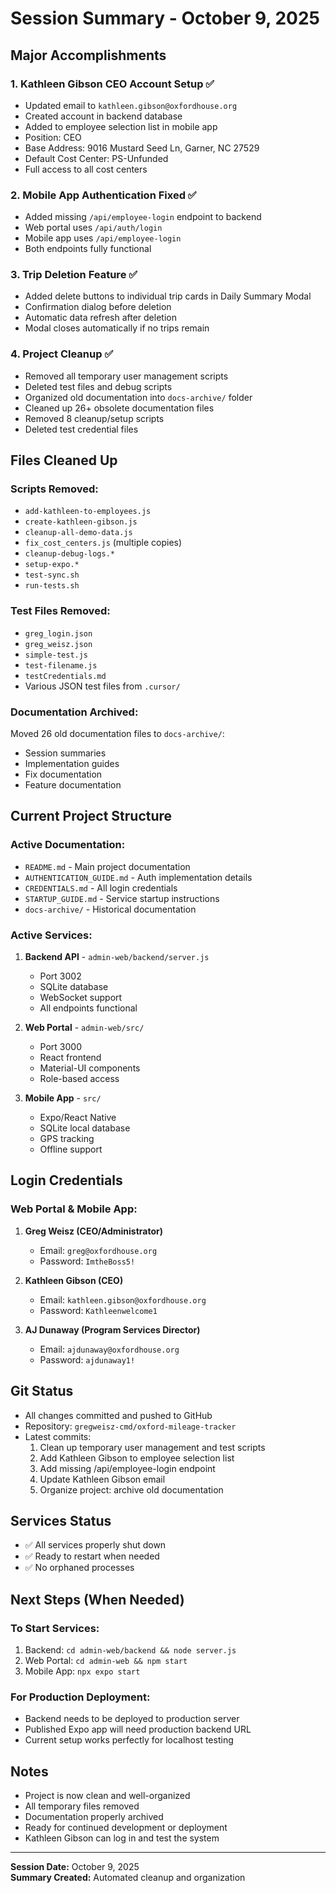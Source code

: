 # Session Summary - October 9, 2025

## Major Accomplishments

### 1. **Kathleen Gibson CEO Account Setup** ✅
- Updated email to `kathleen.gibson@oxfordhouse.org`
- Created account in backend database
- Added to employee selection list in mobile app
- Position: CEO
- Base Address: 9016 Mustard Seed Ln, Garner, NC 27529
- Default Cost Center: PS-Unfunded
- Full access to all cost centers

### 2. **Mobile App Authentication Fixed** ✅
- Added missing `/api/employee-login` endpoint to backend
- Web portal uses `/api/auth/login`
- Mobile app uses `/api/employee-login`
- Both endpoints fully functional

### 3. **Trip Deletion Feature** ✅
- Added delete buttons to individual trip cards in Daily Summary Modal
- Confirmation dialog before deletion
- Automatic data refresh after deletion
- Modal closes automatically if no trips remain

### 4. **Project Cleanup** ✅
- Removed all temporary user management scripts
- Deleted test files and debug scripts
- Organized old documentation into `docs-archive/` folder
- Cleaned up 26+ obsolete documentation files
- Removed 8 cleanup/setup scripts
- Deleted test credential files

## Files Cleaned Up

### Scripts Removed:
- `add-kathleen-to-employees.js`
- `create-kathleen-gibson.js`
- `cleanup-all-demo-data.js`
- `fix_cost_centers.js` (multiple copies)
- `cleanup-debug-logs.*`
- `setup-expo.*`
- `test-sync.sh`
- `run-tests.sh`

### Test Files Removed:
- `greg_login.json`
- `greg_weisz.json`
- `simple-test.js`
- `test-filename.js`
- `testCredentials.md`
- Various JSON test files from `.cursor/`

### Documentation Archived:
Moved 26 old documentation files to `docs-archive/`:
- Session summaries
- Implementation guides
- Fix documentation
- Feature documentation

## Current Project Structure

### Active Documentation:
- `README.md` - Main project documentation
- `AUTHENTICATION_GUIDE.md` - Auth implementation details
- `CREDENTIALS.md` - All login credentials
- `STARTUP_GUIDE.md` - Service startup instructions
- `docs-archive/` - Historical documentation

### Active Services:
1. **Backend API** - `admin-web/backend/server.js`
   - Port 3002
   - SQLite database
   - WebSocket support
   - All endpoints functional

2. **Web Portal** - `admin-web/src/`
   - Port 3000
   - React frontend
   - Material-UI components
   - Role-based access

3. **Mobile App** - `src/`
   - Expo/React Native
   - SQLite local database
   - GPS tracking
   - Offline support

## Login Credentials

### Web Portal & Mobile App:
1. **Greg Weisz (CEO/Administrator)**
   - Email: `greg@oxfordhouse.org`
   - Password: `ImtheBoss5!`

2. **Kathleen Gibson (CEO)**
   - Email: `kathleen.gibson@oxfordhouse.org`
   - Password: `Kathleenwelcome1`

3. **AJ Dunaway (Program Services Director)**
   - Email: `ajdunaway@oxfordhouse.org`
   - Password: `ajdunaway1!`

## Git Status
- All changes committed and pushed to GitHub
- Repository: `gregweisz-cmd/oxford-mileage-tracker`
- Latest commits:
  1. Clean up temporary user management and test scripts
  2. Add Kathleen Gibson to employee selection list
  3. Add missing /api/employee-login endpoint
  4. Update Kathleen Gibson email
  5. Organize project: archive old documentation

## Services Status
- ✅ All services properly shut down
- ✅ Ready to restart when needed
- ✅ No orphaned processes

## Next Steps (When Needed)

### To Start Services:
1. Backend: `cd admin-web/backend && node server.js`
2. Web Portal: `cd admin-web && npm start`
3. Mobile App: `npx expo start`

### For Production Deployment:
- Backend needs to be deployed to production server
- Published Expo app will need production backend URL
- Current setup works perfectly for localhost testing

## Notes
- Project is now clean and well-organized
- All temporary files removed
- Documentation properly archived
- Ready for continued development or deployment
- Kathleen Gibson can log in and test the system

---
**Session Date:** October 9, 2025  
**Summary Created:** Automated cleanup and organization

